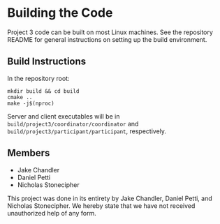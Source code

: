 # Building the Code

Project 3 code can be built on most Linux machines. See the repository README for general instructions on setting up
the build environment.

## Build Instructions

In the repository root:
```shell
mkdir build && cd build
cmake ..
make -j$(nproc)
```

Server and client executables will be in `build/project3/coordinator/coordinator` and 
`build/project3/participant/participant`, respectively.

## Members

- Jake Chandler 
- Daniel Petti
- Nicholas Stonecipher

This project was done in its entirety by Jake Chandler, Daniel Petti, and Nicholas Stonecipher. We hereby state that we have not received unauthorized help of any form.
